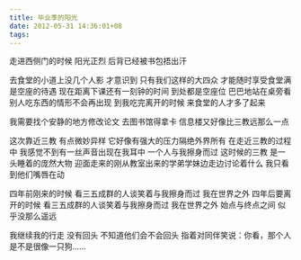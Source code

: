 ```yaml
---
title: 毕业季的阳光 
date: 2012-05-31 14:36:01+08
tags:
---
```

走进西侧门的时候
阳光正烈
后背已经被书包捂出汗

<!-- more -->

去食堂的小道上没几个人影
才意识到
只有我们这样的大四众
才能随时享受食堂满是空座的待遇
现在距离下课还有一刻钟的时间
到处都是空座位
巴巴地站在桌旁看别人吃东西的情形不会再出现
到我吃完离开的时候
来食堂的人才多了起来

我需要找个安静的地方修改论文
去图书馆得拿卡
信息楼又好像比三教远那么一点

这次靠近三教 有点微妙异样
它好像有强大的压力隔绝外界所有
在走近三教的过程中 
我感觉不到有一丝声音出现在我耳中 一个人与我擦身而过
这时候的三教 是一头睡着的庞然大物
迎面走来的刚从教室出来的学弟学妹边走边讨论着什么
我只看到他们嘴唇在动

四年前刚来的时候
看三五成群的人谈笑着与我擦身而过
我在世界之外
四年后要离开的时候
看三五成群的人谈笑着与我擦身而过
我在世界之外
始点与终点之间 似乎没那么遥远

我继续我的行走 没有回头
不知道他们会不会回头
指着对同伴笑说：你看，那个人是不是很像一只狗……